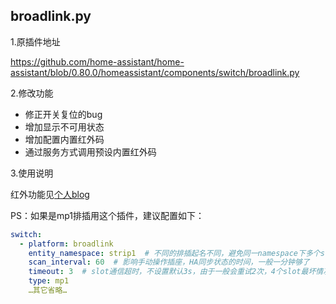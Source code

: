 ## broadlink.py ##

1.原插件地址

https://github.com/home-assistant/home-assistant/blob/0.80.0/homeassistant/components/switch/broadlink.py

2.修改功能
  - 修正开关复位的bug
  - 增加显示不可用状态
  - 增加配置内置红外码
  - 通过服务方式调用预设内置红外码
  
3.使用说明

  红外功能见[个人blog](https://ljr.im/2018/10/26/ha-plugin-·-change-bolian-rm-and-airconditioning-partner-infrared-function/)
  
  PS：如果是mp1排插用这个插件，建议配置如下：
  ```yaml  
  switch:
    - platform: broadlink
      entity_namespace: strip1  # 不同的排插起名不同，避免同一namespace下多个slots排队更新
      scan_interval: 60  # 影响手动操作插座，HA同步状态的时间，一般一分钟够了
      timeout: 3  # slot通信超时，不设置默认3s，由于一般会重试2次，4个slot最坏情况下会耗时24s，如果scan_interval时间间隔内没完成，会有错误日志，所以scan_interval不宜太小
      type: mp1
      …其它省略…
  ```
